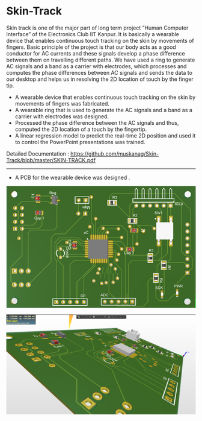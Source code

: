 # Skin-Track

Skin track is one of the major part of long term project ”Human Computer Interface” of the Electronics Club IIT Kanpur. It is basically a wearable device that enables continuous touch tracking on the skin by movements of fingers. Basic principle of the project is that our body acts as a good conductor for AC currents and these signals develop a phase difference between them on travelling different paths. We have used a ring to generate AC signals and a band as a carrier with electrodes, which processes and computes the phase differences between AC signals and sends the data to our desktop and helps us in resolving the 2D location of touch by the finger tip.

- A wearable device that enables continuous touch tracking on the skin by movements of fingers was fabricated.
- A wearable ring that is used to generate the AC signals and a band as a carrier with electrodes was designed. 
- Processed the phase difference between the AC signals and thus, computed the 2D location of a touch by the fingertip.
- A linear regression model to predict the real-time 2D position and used it to control the PowerPoint presentations was trained.

Detailed Documentation : https://github.com/muskanag/Skin-Track/blob/master/SKIN-TRACK.pdf  

---
- A PCB for the wearable device was designed .

![PCB](https://github.com/muskanag/Skin-Track/blob/master/pcb1.png)

![PCB](https://github.com/muskanag/Skin-Track/blob/master/pcb2.png)
